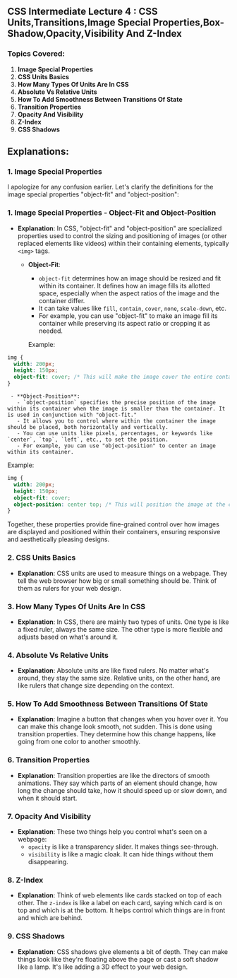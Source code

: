 ## CSS Intermediate Lecture 4 : CSS Units,Transitions,Image Special Properties,Box-Shadow,Opacity,Visibility And Z-Index

### Topics Covered:

1. **Image Special Properties**
2. **CSS Units Basics**
3. **How Many Types Of Units Are In CSS**
4. **Absolute Vs Relative Units**
5. **How To Add Smoothness Between Transitions Of State**
6. **Transition Properties**
7. **Opacity And Visibility**
8. **Z-Index**
9. **CSS Shadows**


## Explanations:


### 1. Image Special Properties
  I apologize for any confusion earlier. Let's clarify the definitions for the image special properties "object-fit" and "object-position":

### 1. Image Special Properties - Object-Fit and Object-Position

   - **Explanation**: In CSS, "object-fit" and "object-position" are specialized properties used to control the sizing and positioning of images (or other replaced elements like videos) within their containing elements, typically `<img>` tags. 

     - **Object-Fit**:
       - `object-fit` determines how an image should be resized and fit within its container. It defines how an image fills its allotted space, especially when the aspect ratios of the image and the container differ.
       - It can take values like `fill`, `contain`, `cover`, `none`, `scale-down`, etc.
       - For example, you can use "object-fit" to make an image fill its container while preserving its aspect ratio or cropping it as needed.

        Example:
   ```css
   img {
     width: 200px;
     height: 150px;
     object-fit: cover; /* This will make the image cover the entire container, possibly cropping parts of it. */
   }
   ```

     - **Object-Position**:
       - `object-position` specifies the precise position of the image within its container when the image is smaller than the container. It is used in conjunction with "object-fit."
       - It allows you to control where within the container the image should be placed, both horizontally and vertically.
       - You can use units like pixels, percentages, or keywords like `center`, `top`, `left`, etc., to set the position.
       - For example, you can use "object-position" to center an image within its container.

       
   Example:
   ```css
   img {
     width: 200px;
     height: 150px;
     object-fit: cover;
     object-position: center top; /* This will position the image at the center horizontally and at the top vertically within the container. */
   }
   ```

   Together, these properties provide fine-grained control over how images are displayed and positioned within their containers, ensuring responsive and aesthetically pleasing designs.

### 2. CSS Units Basics
   - **Explanation**: CSS units are used to measure things on a webpage. They tell the web browser how big or small something should be. Think of them as rulers for your web design.

### 3. How Many Types Of Units Are In CSS
   - **Explanation**: In CSS, there are mainly two types of units. One type is like a fixed ruler, always the same size. The other type is more flexible and adjusts based on what's around it.

### 4. Absolute Vs Relative Units
   - **Explanation**: Absolute units are like fixed rulers. No matter what's around, they stay the same size. Relative units, on the other hand, are like rulers that change size depending on the context.


### 5. How To Add Smoothness Between Transitions Of State
   - **Explanation**: Imagine a button that changes when you hover over it. You can make this change look smooth, not sudden. This is done using transition properties. They determine how this change happens, like going from one color to another smoothly.

### 6. Transition Properties
   - **Explanation**: Transition properties are like the directors of smooth animations. They say which parts of an element should change, how long the change should take, how it should speed up or slow down, and when it should start.


### 7. Opacity And Visibility
   - **Explanation**: These two things help you control what's seen on a webpage:
     - `opacity` is like a transparency slider. It makes things see-through.
     - `visibility` is like a magic cloak. It can hide things without them disappearing.

### 8. Z-Index
   - **Explanation**: Think of web elements like cards stacked on top of each other. The `z-index` is like a label on each card, saying which card is on top and which is at the bottom. It helps control which things are in front and which are behind.

### 9. CSS Shadows
   - **Explanation**: CSS shadows give elements a bit of depth. They can make things look like they're floating above the page or cast a soft shadow like a lamp. It's like adding a 3D effect to your web design.

